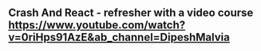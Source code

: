 ## Crash And React - refresher with a video course https://www.youtube.com/watch?v=0riHps91AzE&ab_channel=DipeshMalvia